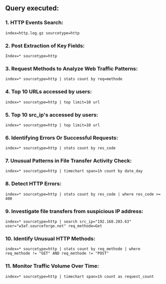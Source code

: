 ## Query executed:

### 1. HTTP Events Search:
```
index=http.log.gz sourcetype=http
```
### 2. Post Extraction of Key Fields:
```
Index=* sourcetype=http
```
### 3. Request Methods to Analyze Web Traffic Patterns:
```
index=* sourcetype=http | stats count by req=methode
```
### 4. Top 10 URLs accessed by users:
```
index=* sourcetype=http | top limit=10 url
```
### 5. Top 10 src_ip's accessed by users:
```
index=* sourcetype=http | top limit=10 url
```
### 6. Identifying Errors Or Successful Requests:
```
index=* sourcetype=http | stats count by res_code
```
### 7. Unusual Patterns in File Transfer Activity Check:
```
index=* sourcetype=http | timechart span=1h count by date_day
```
### 8. Detect HTTP Errors:
```
index=* sourcetype=http | stats count by res_code | where res_code >= 400
```
### 9. Investigate file transfers from suspicious IP address:
```
index=* sourcetype=http | search src_ip="192.168.203.63" user="w3af.sourceforge.net" req_methode=Get
```
### 10. Identify Unusual HTTP Methods:
```
index=* sourcetype=http | stats count by req_methode | where req_methode != "GET" AND req_methode != "POST"
```
### 11. Monitor Traffic Volume Over Time:
```
index=* sourcetype=http | timechart span=1h count as request_count
```
